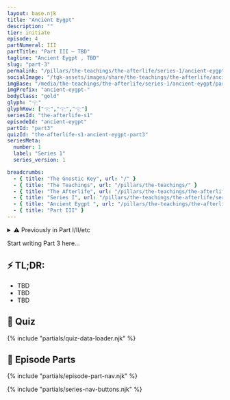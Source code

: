 ```yaml
---
layout: base.njk
title: "Ancient Eygpt"
description: ""
tier: initiate
episode: 4
partNumeral: III
partTitle: "Part III — TBD"
tagline: "Ancient Eygpt , TBD"
slug: "part-3"
permalink: "/pillars/the-teachings/the-afterlife/series-1/ancient-eygpt/part-3/index.html"
socialImage: "/tgk-assets/images/share/the-teachings/the-afterlife/ancient-eygpt-part-3.jpg"
imgBase: "/media/the-teachings/the-afterlife/series-1/ancient-eygpt/part-3"
imgPrefix: "ancient-eygpt-"
bodyClass: "gold"
glyph: "𓂀"
glyphRow: ["𓂀","𓂀","𓂀"]
seriesId: "the-afterlife-s1"
episodeId: "ancient-eygpt"
partId: "part3"
quizId: "the-afterlife-s1-ancient-eygpt-part3"
seriesMeta:
  number: 1
  label: "Series 1"
  series_version: 1

breadcrumbs:
  - { title: "The Gnostic Key", url: "/" }
  - { title: "The Teachings", url: "/pillars/the-teachings/" }
  - { title: "The Afterlife", url: "/pillars/the-teachings/the-afterlife/" }
  - { title: "Series I", url: "/pillars/the-teachings/the-afterlife/series-1/" }
  - { title: "Ancient Eygpt ", url: "/pillars/the-teachings/the-afterlife/series-1/ancient-eygpt/" }
  - { title: "Part III" }
---
```


<main class="main-content">
<section class="content-container">

<details class="disclaimer-box">
  <summary>
    <span class="disclaimer-heading">⚠️ Previously in Part I/II/etc</span>
  </summary>
  <p>TBD</p>
</details>

<section class="section-block">
  <p>Start writing Part 3 here…</p>
</section>

<section class="section-block">
  <h2 class="section-heading">⚡ TL;DR:</h2>
  <ul class="list-emoji">
    <li>TBD</li>
    <li>TBD</li>
    <li>TBD</li>
  </ul>
</section>

<section class="section-block" id="quiz">
  <h2 class="section-heading">🧠 Quiz</h2>
  <div id="quiz-container" data-quiz-id="{{ quizId }}"></div>
  {% include "partials/quiz-data-loader.njk" %}
</section>

<section class="section-block" id="series">
  <h2 class="section-heading">📜 Episode Parts</h2>
  {% include "partials/episode-part-nav.njk" %}
</section>

{% include "partials/series-nav-buttons.njk" %}

</section>
</main>